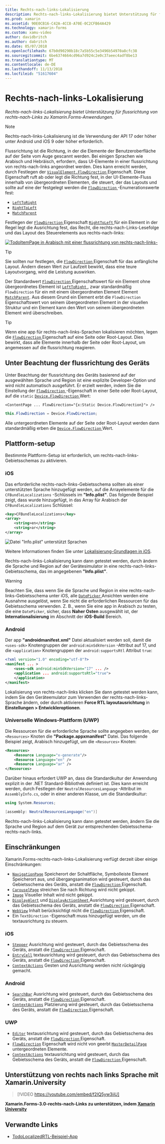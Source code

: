 ```yaml
---
title: Rechts-nach-links-Lokalisierung
description: Rechts-nach-links-Lokalisierung bietet Unterstützung für flussrichtung von rechts-nach-Links zu Xamarin.Forms-Anwendungen.
ms.prod: xamarin
ms.assetid: 90E0CB16-C42A-4CC8-A70E-0C2CFB64A429
ms.technology: xamarin-forms
ms.custom: xamu-video
author: davidbritch
ms.author: dabritch
ms.date: 05/07/2018
ms.openlocfilehash: 67b0d90290b18c7a5b55c5e3496b54970a8cfc38
ms.sourcegitcommit: 6be6374664cd96a7d924c2e0c37aeec4adf8be13
ms.translationtype: MT
ms.contentlocale: de-DE
ms.lasthandoff: 11/13/2018
ms.locfileid: "51617604"
---
```

# <a name="right-to-left-localization"></a>Rechts-nach-links-Lokalisierung

_Rechts-nach-links-Lokalisierung bietet Unterstützung für flussrichtung von rechts-nach-Links zu Xamarin.Forms-Anwendungen._

> [!NOTE]
> Rechts-nach-links-Lokalisierung ist die Verwendung der API 17 oder höher unter Android und iOS 9 oder höher erforderlich.

Flussrichtung ist die Richtung, in der die Elemente der Benutzeroberfläche auf der Seite vom Auge gescannt werden. Bei einigen Sprachen wie Arabisch und Hebräisch, erfordern, dass UI-Elemente in einer flussrichtung von rechts-nach-links angeordnet werden. Dies kann erreicht werden, durch Festlegen der [ `VisualElement.FlowDirection` ](xref:Xamarin.Forms.VisualElement.FlowDirection) Eigenschaft. Diese Eigenschaft ruft ab oder legt die Richtung fest, in der UI-Elemente-Fluss innerhalb von übergeordneten Elementen, die steuert, der das Layouts und sollte auf eine der festgelegt werden die [ `FlowDirection` ](xref:Xamarin.Forms.FlowDirection) -Enumerationswerte fest:

- [`LeftToRight`](xref:Xamarin.Forms.FlowDirection.LeftToRight)
- [`RightToLeft`](xref:Xamarin.Forms.FlowDirection.RightToLeft)
- [`MatchParent`](xref:Xamarin.Forms.FlowDirection.MatchParent)

Festlegen der [ `FlowDirection` ](xref:Xamarin.Forms.VisualElement.FlowDirection) Eigenschaft [ `RightToLeft` ](xref:Xamarin.Forms.FlowDirection.RightToLeft) für ein Element in der Regel legt die Ausrichtung fest, das Recht, die rechts-nach-Links-Lesefolge und das Layout des Steuerelements aus rechts-nach-links:

[![TodoItemPage in Arabisch mit einer flussrichtung von rechts-nach-links-](rtl-images/TodoItemPage-Arabic.png "TodoItemPage in Arabisch mit einer flussrichtung von rechts-nach-links-")](rtl-images/TodoItemPage-Arabic-Large.png#lightbox "TodoItemPage in Arabisch mit einer flussrichtung von rechts-nach-links")

> [!TIP]
> Sie sollten nur festlegen, die [ `FlowDirection` ](xref:Xamarin.Forms.VisualElement.FlowDirection) Eigenschaft für das anfängliche Layout. Ändern diesen Wert zur Laufzeit bewirkt, dass eine teure Layoutvorgang, wird die Leistung auswirken.

Der Standardwert [ `FlowDirection` ](xref:Xamarin.Forms.VisualElement.FlowDirection) Eigenschaftswert für ein Element ohne übergeordnetes Element ist [ `LeftToRight` ](xref:Xamarin.Forms.FlowDirection.LeftToRight), zwar standardmäßig `FlowDirection` für ein mit einem übergeordneten Element Element [ `MatchParent`](xref:Xamarin.Forms.FlowDirection.MatchParent). Aus diesem Grund ein Element erbt die `FlowDirection` Eigenschaftswert von seinem übergeordneten Element in der visuellen Struktur und ein Element kann den Wert von seinem übergeordneten Element wird überschreiben.

> [!TIP]
> Wenn eine app für rechts-nach-links-Sprachen lokalisieren möchten, legen die [ `FlowDirection` ](xref:Xamarin.Forms.VisualElement.FlowDirection) Eigenschaft auf eine Seite oder Root-Layout. Dies bewirkt, dass alle Elemente innerhalb der Seite oder Root-Layout, um angemessen auf die flussrichtung reagieren.

## <a name="respecting-device-flow-direction"></a>Unter Beachtung der flussrichtung des Geräts

Unter Beachtung der flussrichtung des Geräts basierend auf der ausgewählten Sprache und Region ist eine explizite Developer-Option und wird nicht automatisch ausgeführt. Er erzielt werden, indem Sie die Einstellung der [ `FlowDirection` ](xref:Xamarin.Forms.VisualElement.FlowDirection) -Eigenschaft in einer Seite oder Root-Layout, auf die `static` [ `Device.FlowDirection` ](xref:Xamarin.Forms.Device.FlowDirection) Wert:

```xaml
<ContentPage ... FlowDirection="{x:Static Device.FlowDirection}"> />
```

```csharp
this.FlowDirection = Device.FlowDirection;
```

Alle untergeordneten Elemente auf der Seite oder Root-Layout werden dann standardmäßig erben die [ `Device.FlowDirection` ](xref:Xamarin.Forms.Device.FlowDirection) Wert.

## <a name="platform-setup"></a>Plattform-setup

Bestimmte Plattform-Setup ist erforderlich, um rechts-nach-links-Gebietsschemas zu aktivieren.

### <a name="ios"></a>iOS

Das erforderliche rechts-nach-links-Gebietsschema sollten als einer unterstützten Sprache hinzugefügt werden, auf die Arrayelemente für die `CFBundleLocalizations` -Schlüssels im **"Info.plist"**. Das folgende Beispiel zeigt, dass wurde hinzugefügt, in das Array für Arabisch der `CFBundleLocalizations` Schlüssel:

```xml
<key>CFBundleLocalizations</key>
<array>
    <string>en</string>
    <string>ar</string>
</array>
```

![Datei "Info.plist" unterstützt Sprachen](rtl-images/ios-locales.png "\"Info.plist\" unterstützte Sprachen")

Weitere Informationen finden Sie unter [Lokalisierung-Grundlagen in iOS](https://docs.microsoft.com/xamarin/ios/app-fundamentals/localization/#localization-basics-in-ios).

Rechts-nach-links-Lokalisierung kann dann getestet werden, durch ändern die Sprache und Region auf der Gerätesimulator in eine rechts-nach-links-Gebietsschema, das im angegebenen **"Info.plist"**.

> [!WARNING]
> Beachten Sie, dass wenn Sie die Sprache und Region in eine rechts-nach-links-Gebietsschema unter iOS, alle [ `DatePicker` ](xref:Xamarin.Forms.DatePicker) Ansichten werden eine Ausnahme ausgelöst, wenn Sie nicht die erforderlichen Ressourcen für das Gebietsschema verwenden. Z. B., wenn Sie eine app in Arabisch zu testen, die eine `DatePicker`, sicher, dass **Naher Osten** ausgewählt ist, der **Internationalisierung** im Abschnitt der **iOS-Build** Bereich.

### <a name="android"></a>Android

Der app **"androidmanifest.xml"** Datei aktualisiert werden soll, damit die `<uses-sdk>` Knotengruppen der `android:minSdkVersion` -Attribut auf 17, und die `<application>` Knotengruppen der `android:supportsRtl` Attribut `true`:

```xml
<?xml version="1.0" encoding="utf-8"?>
<manifest ... >
    <uses-sdk android:minSdkVersion="17" ... />
    <application ... android:supportsRtl="true">
    </application>
</manifest>
```

Lokalisierung von rechts-nach-links klicken Sie dann getestet werden kann, indem Sie den Geräteemulator zum Verwenden der rechts-nach-links-Sprache ändern, oder durch aktivieren **Force RTL layoutausrichtung** in **Einstellungen > Entwickleroptionen**.

### <a name="universal-windows-platform-uwp"></a>Universelle Windows-Plattform (UWP)

Die Ressourcen für die erforderliche Sprache sollte angegeben werden, der `<Resources>` Knoten die **"Package.appxmanifest"** Datei. Das folgende Beispiel zeigt, Arabisch hinzugefügt, um die `<Resources>` Knoten:

```xml
<Resources>
    <Resource Language="x-generate"/>
    <Resource Language="en" />
    <Resource Language="ar" />
</Resources>
```

Darüber hinaus erfordert UWP an, dass die Standardkultur der Anwendung explizit in der .NET Standard-Bibliothek definiert ist. Dies kann erreicht werden, durch Festlegen der `NeutralResourcesLanguage` -Attribut im `AssemblyInfo.cs`, oder in einer anderen Klasse, um die Standardkultur:

```csharp
using System.Resources;

[assembly: NeutralResourcesLanguage("en")]
```

Rechts-nach-links-Lokalisierung kann dann getestet werden, ändern Sie die Sprache und Region auf dem Gerät zur entsprechenden Gebietsschema-rechts-nach-links.

## <a name="limitations"></a>Einschränkungen

Xamarin.Forms-rechts-nach-links-Lokalisierung verfügt derzeit über einige Einschränkungen:

- [`NavigationPage`](xref:Xamarin.Forms.NavigationPage) Speicherort der Schaltfläche, Symbolleiste Element Speicherort aus, und übergangsanimation wird gesteuert, durch das Gebietsschema des Geräts, anstatt die [ `FlowDirection` ](xref:Xamarin.Forms.VisualElement.FlowDirection) Eigenschaft.
- [`CarouselPage`](xref:Xamarin.Forms.CarouselPage) streichen Sie nach Richtung wird nicht gekippt.
- [`Image`](xref:Xamarin.Forms.Image) Visueller Inhalt wird nicht gekippt.
- [`DisplayAlert`](xref:Xamarin.Forms.Page.DisplayAlert(System.String,System.String,System.String)) und [ `DisplayActionSheet` ](xref:Xamarin.Forms.Page.DisplayActionSheet(System.String,System.String,System.String,System.String[])) Ausrichtung wird gesteuert, durch das Gebietsschema des Geräts, anstatt die [ `FlowDirection` ](xref:Xamarin.Forms.VisualElement.FlowDirection) Eigenschaft.
- [`WebView`](xref:Xamarin.Forms.WebView) Inhalt berücksichtigt nicht die [ `FlowDirection` ](xref:Xamarin.Forms.VisualElement.FlowDirection) Eigenschaft.
- Ein `TextDirection` -Eigenschaft muss hinzugefügt werden, um die textausrichtung zu steuern.

### <a name="ios"></a>iOS

- [`Stepper`](xref:Xamarin.Forms.Stepper) Ausrichtung wird gesteuert, durch das Gebietsschema des Geräts, anstatt die [ `FlowDirection` ](xref:Xamarin.Forms.VisualElement.FlowDirection) Eigenschaft.
- [`EntryCell`](xref:Xamarin.Forms.EntryCell) textausrichtung wird gesteuert, durch das Gebietsschema des Geräts, anstatt die [ `FlowDirection` ](xref:Xamarin.Forms.VisualElement.FlowDirection) Eigenschaft.
- [`ContextActions`](xref:Xamarin.Forms.Cell.ContextActions) Gesten und Ausrichtung werden nicht rückgängig gemacht.

### <a name="android"></a>Android

- [`SearchBar`](xref:Xamarin.Forms.SearchBar) Ausrichtung wird gesteuert, durch das Gebietsschema des Geräts, anstatt die [ `FlowDirection` ](xref:Xamarin.Forms.VisualElement.FlowDirection) Eigenschaft.
- [`ContextActions`](xref:Xamarin.Forms.Cell.ContextActions) Platzierung wird gesteuert, durch das Gebietsschema des Geräts, anstatt die [ `FlowDirection` ](xref:Xamarin.Forms.VisualElement.FlowDirection) Eigenschaft.

### <a name="uwp"></a>UWP

- [`Editor`](xref:Xamarin.Forms.Editor) textausrichtung wird gesteuert, durch das Gebietsschema des Geräts, anstatt die [ `FlowDirection` ](xref:Xamarin.Forms.VisualElement.FlowDirection) Eigenschaft.
- [`FlowDirection`](xref:Xamarin.Forms.VisualElement.FlowDirection) Eigenschaft wird nicht von geerbt [ `MasterDetailPage` ](xref:Xamarin.Forms.MasterDetailPage) untergeordneten Elemente.
- [`ContextActions`](xref:Xamarin.Forms.Cell.ContextActions) textausrichtung wird gesteuert, durch das Gebietsschema des Geräts, anstatt die [ `FlowDirection` ](xref:Xamarin.Forms.VisualElement.FlowDirection) Eigenschaft.

## <a name="right-to-left-language-support-with-xamarinuniversity"></a>Unterstützung von rechts nach links Sprache mit Xamarin.University

> [!VIDEO https://youtube.com/embed/f2lQ5yw3iiU]

**Xamarin.Forms-3.0-rechts-nach-Links zu unterstützen, indem [Xamarin University](https://university.xamarin.com/)**

## <a name="related-links"></a>Verwandte Links

- [TodoLocalizedRTL-Beispiel-App](https://developer.xamarin.com/samples/xamarin-forms/TodoLocalizedRTL/)
